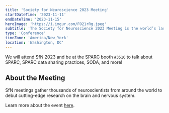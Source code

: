 ```yaml
---
title: 'Society for Neuroscience 2023 Meeting'
startDateTime: '2023-11-11'
endDateTime: '2023-11-15'
heroImage: 'https://i.imgur.com/FO21rRg.jpeg'
subtitle: 'The Society for Neuroscience 2023 Meeting is the world’s largest neuroscience conference for scientists and physicians devoted to understanding the brain and nervous system.'
type: 'Conference'
timeZone: 'America/New_York'
location: 'Washington, DC'
---
```


We will attend SfN 2023 and be at the SPARC booth `#3516` to talk about SPARC, SPARC data sharing practices, SODA, and more!

## About the Meeting

SfN meetings gather thousands of neuroscientists from around the world to debut cutting-edge research on the brain and nervous system.

Learn more about the event [here](https://www.sfn.org/meetings/neuroscience-2023).
